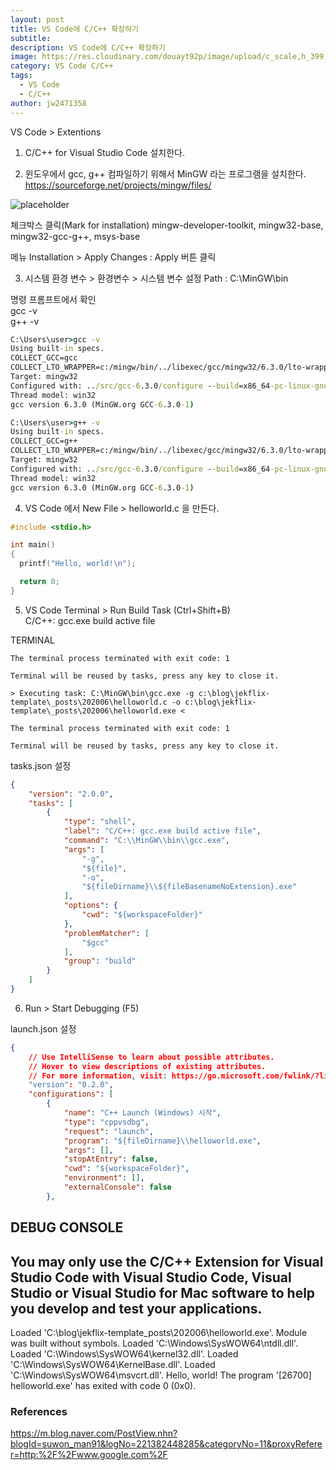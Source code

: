 ```yaml
---
layout: post
title: VS Code에 C/C++ 확장하기
subtitle: 
description: VS Code에 C/C++ 확장하기
image: https://res.cloudinary.com/douayt92p/image/upload/c_scale,h_399,q_auto,w_700/v1593004373/me/vs_code_extentions_c_cplusplus_k2czjh.jpg
category: VS Code C/C++
tags:
  - VS Code
  - C/C++
author: jw2471358
---
```


VS Code > Extentions

1) C/C++ for Visual Studio Code 설치한다.

2) 윈도우에서 gcc, g++ 컴파일하기 위해서 MinGW 라는 프로그램을 설치한다.
<https://sourceforge.net/projects/mingw/files/>

![placeholder](https://res.cloudinary.com/douayt92p/image/upload/c_scale,h_399,q_auto,w_700/v1592579222/me/mingw_install_h51res.jpg)

체크박스 클릭(Mark for installation)
mingw-developer-toolkit, mingw32-base, mingw32-gcc-g++, msys-base

메뉴 Installation > Apply Changes : Apply 버튼 클릭

3) 시스템 환경 변수 > 환경변수 > 시스템 변수 설정
Path : C:\MinGW\bin

명령 프롬프트에서 확인  
gcc -v  
g++ -v  

```cmd
C:\Users\user>gcc -v
Using built-in specs.
COLLECT_GCC=gcc
COLLECT_LTO_WRAPPER=c:/mingw/bin/../libexec/gcc/mingw32/6.3.0/lto-wrapper.exe
Target: mingw32
Configured with: ../src/gcc-6.3.0/configure --build=x86_64-pc-linux-gnu --host=mingw32 --target=mingw32 --with-gmp=/mingw --with-mpfr --with-mpc=/mingw --with-isl=/mingw --prefix=/mingw --disable-win32-registry --with-arch=i586 --with-tune=generic --enable-languages=c,c++,objc,obj-c++,fortran,ada --with-pkgversion='MinGW.org GCC-6.3.0-1' --enable-static --enable-shared --enable-threads --with-dwarf2 --disable-sjlj-exceptions --enable-version-specific-runtime-libs --with-libiconv-prefix=/mingw --with-libintl-prefix=/mingw --enable-libstdcxx-debug --enable-libgomp --disable-libvtv --enable-nls
Thread model: win32
gcc version 6.3.0 (MinGW.org GCC-6.3.0-1)

C:\Users\user>g++ -v
Using built-in specs.
COLLECT_GCC=g++
COLLECT_LTO_WRAPPER=c:/mingw/bin/../libexec/gcc/mingw32/6.3.0/lto-wrapper.exe
Target: mingw32
Configured with: ../src/gcc-6.3.0/configure --build=x86_64-pc-linux-gnu --host=mingw32 --with-gmp=/mingw --with-mpfr=/mingw --with-mpc=/mingw --with-isl=/mingw --prefix=/mingw --disable-win32-registry --target=mingw32 --with-arch=i586 --enable-languages=c,c++,objc,obj-c++,fortran,ada --with-pkgversion='MinGW.org GCC-6.3.0-1' --enable-static --enable-shared --enable-threads --with-dwarf2 --disable-sjlj-exceptions --enable-version-specific-runtime-libs --with-libiconv-prefix=/mingw --with-libintl-prefix=/mingw --enable-libstdcxx-debug --with-tune=generic --enable-libgomp --disable-libvtv --enable-nls
Thread model: win32
gcc version 6.3.0 (MinGW.org GCC-6.3.0-1)
```

4) VS Code 에서 New File > helloworld.c 을 만든다.

```c
#include <stdio.h>

int main()
{
  printf("Hello, world!\n");

  return 0;
}
```

5) VS Code Terminal > Run Build Task (Ctrl+Shift+B)  
C/C++: gcc.exe build active file

TERMINAL
```
The terminal process terminated with exit code: 1

Terminal will be reused by tasks, press any key to close it.

> Executing task: C:\MinGW\bin\gcc.exe -g c:\blog\jekflix-template\_posts\202006\helloworld.c -o c:\blog\jekflix-template\_posts\202006\helloworld.exe <

The terminal process terminated with exit code: 1

Terminal will be reused by tasks, press any key to close it.
```

tasks.json 설정
```json
{
	"version": "2.0.0",
	"tasks": [
		{
			"type": "shell",
			"label": "C/C++: gcc.exe build active file",
			"command": "C:\\MinGW\\bin\\gcc.exe",
			"args": [
				"-g",
				"${file}",
				"-o",
				"${fileDirname}\\${fileBasenameNoExtension}.exe"
			],
			"options": {
				"cwd": "${workspaceFolder}"
			},
			"problemMatcher": [
				"$gcc"
			],
			"group": "build"
		}
	]
}
```

6) Run > Start Debugging (F5)

launch.json 설정
```json
{
    // Use IntelliSense to learn about possible attributes.
    // Hover to view descriptions of existing attributes.
    // For more information, visit: https://go.microsoft.com/fwlink/?linkid=830387
    "version": "0.2.0",
    "configurations": [          
        {
            "name": "C++ Launch (Windows) 시작",
            "type": "cppvsdbg",
            "request": "launch",
            "program": "${fileDirname}\\helloworld.exe",
            "args": [],
            "stopAtEntry": false,
            "cwd": "${workspaceFolder}",
            "environment": [],
            "externalConsole": false
        },
```

DEBUG CONSOLE
-------------------------------------------------------------------
You may only use the C/C++ Extension for Visual Studio Code
with Visual Studio Code, Visual Studio or Visual Studio for Mac
software to help you develop and test your applications.
-------------------------------------------------------------------
Loaded 'C:\blog\jekflix-template\_posts\202006\helloworld.exe'. Module was built without symbols.
Loaded 'C:\Windows\SysWOW64\ntdll.dll'. 
Loaded 'C:\Windows\SysWOW64\kernel32.dll'. 
Loaded 'C:\Windows\SysWOW64\KernelBase.dll'. 
Loaded 'C:\Windows\SysWOW64\msvcrt.dll'. 
Hello, world!
The program '[26700] helloworld.exe' has exited with code 0 (0x0).

### References
<https://m.blog.naver.com/PostView.nhn?blogId=suwon_man91&logNo=221382448285&categoryNo=11&proxyReferer=http:%2F%2Fwww.google.com%2F>
